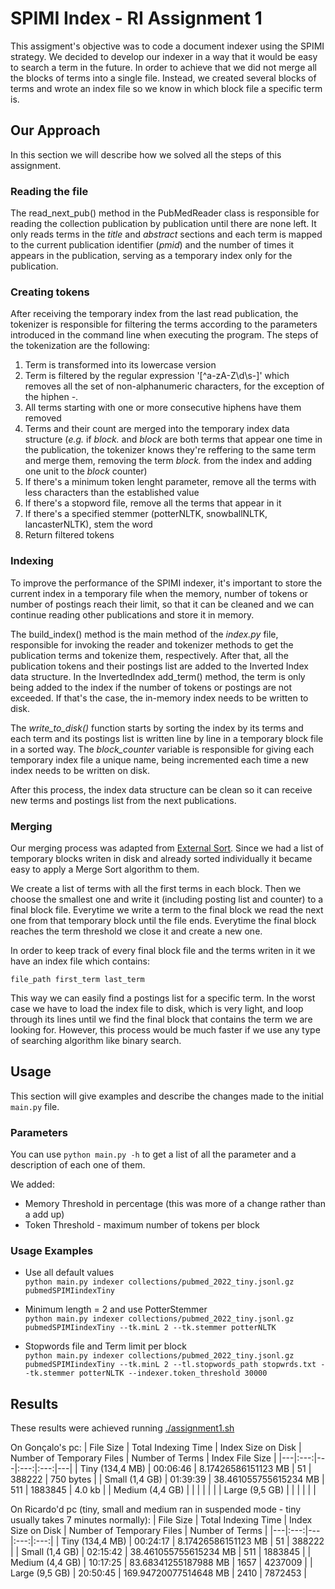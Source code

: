 # SPIMI Index - RI Assignment 1

This assigment's objective was to code a document indexer using the SPIMI strategy. We decided to develop our indexer in a way that it would be easy to search a term in the future. In order to achieve that we did not merge all the blocks of terms into a single file. Instead, we created several blocks of terms and wrote an index file so we know in which block file a specific term is.

## Our Approach

In this section we will describe how we solved all the steps of this assignment.

### Reading the file

The read_next_pub() method in the PubMedReader class is responsible for reading the collection publication by publication until there are none left. It only reads terms in the *title* and *abstract* sections and each term is mapped to the current publication identifier (*pmid*) and the number of times it appears in the publication, serving as a temporary index only for the publication.

### Creating tokens

After receiving the temporary index from the last read publication, the tokenizer is responsible for filtering the terms according to the parameters introduced in the command line when executing the program. The steps of the tokenization are the following:
1. Term is transformed into its lowercase version
2. Term is filtered by the regular expression '[^a-zA-Z\d\s-]' which removes all the set of non-alphanumeric characters, for the exception of the hiphen *-*.
3. All terms starting with one or more consecutive hiphens have them removed
4. Terms and their count are merged into the temporary index data structure (*e.g.* if *block.* and *block* are both terms that appear one time in the publication, the tokenizer knows they're reffering to the same term and merge them, removing the term *block.* from the index and adding one unit to the *block* counter)
5. If there's a minimum token lenght parameter, remove all the terms with less characters than the established value
6. If there's a stopword file, remove all the terms that appear in it
7. If there's a specified stemmer (potterNLTK, snowballNLTK, lancasterNLTK), stem the word
8. Return filtered tokens

### Indexing

To improve the performance of the SPIMI indexer, it's important to store the current index in a temporary file when the memory, number of tokens or number of postings reach their limit, so that it can be cleaned and we can continue reading other publications and store it in memory. 

The build_index() method is the main method of the *index.py* file, responsible for invoking the reader and tokenizer methods to get the publication terms and tokenize them, respectively. After that, all the publication tokens and their postings list are added to the Inverted Index data structure. In the InvertedIndex add_term() method, the term is only being added to the index if the number of tokens or postings are not exceeded. If that's the case, the in-memory index needs to be written to disk.

The *write_to_disk()* function starts by sorting the index by its terms and each term and its postings list is written line by line in a temporary block file in a sorted way. The *block_counter* variable is responsible for giving each temporary index file a unique name, being incremented each time a new index needs to be written on disk.

After this process, the index data structure can be clean so it can receive new terms and postings list from the next publications.

### Merging

Our merging process was adapted from [External Sort](https://en.algorithmica.org/hpc/external-memory/sorting/). Since we had a list of temporary blocks writen in disk and already sorted individually it became easy to apply a Merge Sort algorithm to them. 

We create a list of terms with all the first terms in each block. Then we choose the smallest one and write it (including posting list and counter) to a final block file. Everytime we write a term to the final block we read the next one from that temporary block until the file ends. Everytime the final block reaches the term threshold we close it and create a new one. 

In order to keep track of every final block file and the terms writen in it we have an index file which contains:
```
file_path first_term last_term
```

This way we can easily find a postings list for a specific term. In the worst case we have to load the index file to disk, which is very light, and loop through its lines until we find the final block that contains the term we are looking for. However, this process would be much faster if we use any type of searching algorithm like binary search.

## Usage

This section will give examples and describe the changes made to the initial `main.py` file.

### Parameters

You can use `python main.py -h` to get a list of all the parameter and a description of each one of them.

We added:
- Memory Threshold in percentage (this was more of a change rather than a add up)
- Token Threshold - maximum number of tokens per block

### Usage Examples

- Use all default values   
`python main.py indexer collections/pubmed_2022_tiny.jsonl.gz pubmedSPIMIindexTiny`

- Minimum length = 2 and use PotterStemmer   
`python main.py indexer collections/pubmed_2022_tiny.jsonl.gz pubmedSPIMIindexTiny --tk.minL 2 --tk.stemmer potterNLTK`

- Stopwords file and Term limit per block   
`python main.py indexer collections/pubmed_2022_tiny.jsonl.gz pubmedSPIMIindexTiny --tk.minL 2 --tl.stopwords_path stopwrds.txt --tk.stemmer potterNLTK --indexer.token_threshold 30000`

## Results

These results were achieved running [./assignment1.sh](./assignment1.sh)

On Gonçalo's pc:
| File Size | Total Indexing Time | Index Size on Disk | Number of Temporary Files | Number of Terms | Index File Size |
|---|:---:|---|:---:|:---:|---|
| Tiny (134,4 MB) | 00:06:46 | 8.17426586151123 MB | 51 | 388222 | 750 bytes |
| Small (1,4 GB) | 01:39:39 | 38.461055755615234 MB | 511 | 1883845 | 4.0 kb |
| Medium (4,4 GB) | | | | | |
| Large (9,5 GB) | | | | | |

On Ricardo'd pc (tiny, small and medium ran in suspended mode - tiny usually takes 7 minutes normally):
| File Size | Total Indexing Time | Index Size on Disk | Number of Temporary Files | Number of Terms |
|---|:---:|---|:---:|:---:|
| Tiny (134,4 MB) | 00:24:17 | 8.17426586151123 MB | 51 | 388222 |
| Small (1,4 GB) | 02:15:42 | 38.461055755615234 MB | 511 | 1883845 |
| Medium (4,4 GB) | 10:17:25 | 83.68341255187988 MB | 1657 | 4237009 |
| Large (9,5 GB) | 20:50:45 | 169.94720077514648 MB | 2410 | 7872453 | 

